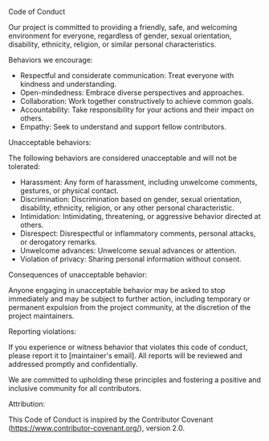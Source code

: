 Code of Conduct

Our project is committed to providing a friendly, safe, and welcoming environment for everyone, regardless of gender, sexual orientation, disability, ethnicity, religion, or similar personal characteristics.

Behaviors we encourage:

- Respectful and considerate communication: Treat everyone with kindness and understanding.
- Open-mindedness: Embrace diverse perspectives and approaches.
- Collaboration: Work together constructively to achieve common goals.
- Accountability: Take responsibility for your actions and their impact on others.
- Empathy: Seek to understand and support fellow contributors.

Unacceptable behaviors:

The following behaviors are considered unacceptable and will not be tolerated:

- Harassment: Any form of harassment, including unwelcome comments, gestures, or physical contact.
- Discrimination: Discrimination based on gender, sexual orientation, disability, ethnicity, religion, or any other personal characteristic.
- Intimidation: Intimidating, threatening, or aggressive behavior directed at others.
- Disrespect: Disrespectful or inflammatory comments, personal attacks, or derogatory remarks.
- Unwelcome advances: Unwelcome sexual advances or attention.
- Violation of privacy: Sharing personal information without consent.

Consequences of unacceptable behavior:

Anyone engaging in unacceptable behavior may be asked to stop immediately and may be subject to further action, including temporary or permanent expulsion from the project community, at the discretion of the project maintainers.

Reporting violations:

If you experience or witness behavior that violates this code of conduct, please report it to [maintainer's email]. All reports will be reviewed and addressed promptly and confidentially.

We are committed to upholding these principles and fostering a positive and inclusive community for all contributors.

Attribution:

This Code of Conduct is inspired by the Contributor Covenant (https://www.contributor-covenant.org/), version 2.0.
